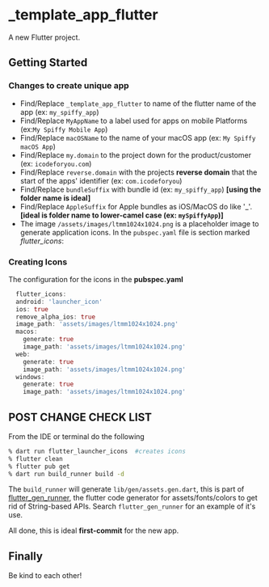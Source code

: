 # _template_app_flutter

A new Flutter project.

## Getting Started

### Changes to create unique app

- Find/Replace `_template_app_flutter` to name of the flutter name of the app (ex: `my_spiffy_app`)
- Find/Replace `MyAppName` to a label used for apps on mobile Platforms (ex:`My Spiffy Mobile App`)
- Find/Replace `macOSName` to the name of your macOS app (ex: `My Spiffy macOS App`)
- Find/Replace `my.domain` to the project down for the product/customer (ex: `icodeforyou.com`)
- Find/Replace `reverse.domain` with the projects **reverse domain** that the start of the apps' identifier (ex: `com.icodeforyou`)
- Find/Replace `bundleSuffix` with bundle id (ex: `my_spiffy_app`) **[using the folder name is ideal]**
- Find/Replace `AppleSuffix` for Apple bundles as iOS/MacOS do like '_'. **[ideal is folder name to lower-camel case (ex: `mySpiffyApp`)]**
- The image `/assets/images/ltmm1024x1024.png` is a placeholder image to generate application icons. In the `pubspec.yaml` file is section marked *flutter_icons*:

### Creating Icons

The configuration for the icons in the **pubspec.yaml**

```dart
  flutter_icons:
  android: 'launcher_icon'
  ios: true
  remove_alpha_ios: true
  image_path: 'assets/images/ltmm1024x1024.png'
  macos:
    generate: true
    image_path: 'assets/images/ltmm1024x1024.png'
  web:
    generate: true
    image_path: 'assets/images/ltmm1024x1024.png'
  windows:
    generate: true
    image_path: 'assets/images/ltmm1024x1024.png'
  ```

## POST CHANGE CHECK LIST

From the IDE or terminal do the following

```zsh
% dart run flutter_launcher_icons  #creates icons
% flutter clean
% flutter pub get
% dart run build_runner build -d
```

The `build_runner` will generate `lib/gen/assets.gen.dart`, this is part of [flutter_gen_runner](https://pub.dev/packages/flutter_gen_runner), the flutter code generator for assets/fonts/colors to get rid of String-based APIs. Search `flutter_gen_runner` for an example of it's use.

All done, this is ideal **first-commit** for the new app.

## Finally

Be kind to each other!
